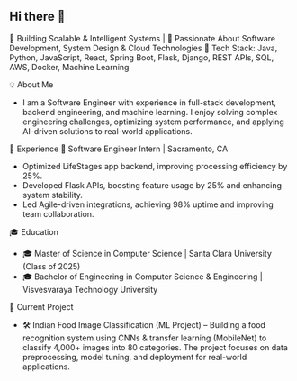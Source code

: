 ## Hi there 👋

🔹 Building Scalable & Intelligent Systems | 🔹 Passionate About Software Development, System Design & Cloud Technologies
🔹 Tech Stack: Java, Python, JavaScript, React, Spring Boot, Flask, Django, REST APIs, SQL, AWS, Docker, Machine Learning

💡 About Me
- I am a Software Engineer with experience in full-stack development, backend engineering, and machine learning. I enjoy solving complex engineering challenges, optimizing system performance, and applying AI-driven solutions to real-world applications.

📌 Experience
💼 Software Engineer Intern | Sacramento, CA
- Optimized LifeStages app backend, improving processing efficiency by 25%.
- Developed Flask APIs, boosting feature usage by 25% and enhancing system stability.
- Led Agile-driven integrations, achieving 98% uptime and improving team collaboration.

🎓 Education
- 🎓 Master of Science in Computer Science | Santa Clara University (Class of 2025)
- 🎓 Bachelor of Engineering in Computer Science & Engineering | Visvesvaraya Technology University

🚀 Current Project
- 🛠 Indian Food Image Classification (ML Project) – Building a food recognition system using CNNs & transfer learning (MobileNet) to classify 4,000+ images into 80 categories. The project focuses on data preprocessing, model tuning, and deployment for real-world applications.
